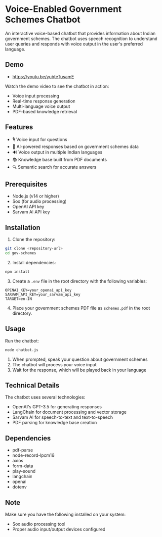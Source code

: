 # Voice-Enabled Government Schemes Chatbot

An interactive voice-based chatbot that provides information about Indian government schemes. The chatbot uses speech recognition to understand user queries and responds with voice output in the user's preferred language.

## Demo
- https://youtu.be/yubteTusamE

Watch the demo video to see the chatbot in action:
- Voice input processing
- Real-time response generation
- Multi-language voice output
- PDF-based knowledge retrieval

## Features

- 🎙️ Voice input for questions
- 🤖 AI-powered responses based on government schemes data
- 🔊 Voice output in multiple Indian languages
- 📚 Knowledge base built from PDF documents
- 🔍 Semantic search for accurate answers

## Prerequisites

- Node.js (v14 or higher)
- Sox (for audio processing)
- OpenAI API key
- Sarvam AI API key

## Installation

1. Clone the repository:
```bash
git clone <repository-url>
cd gov-schemes
```

2. Install dependencies:
```bash
npm install
```

3. Create a `.env` file in the root directory with the following variables:
```
OPENAI_KEY=your_openai_api_key
SARVAM_API_KEY=your_sarvam_api_key
TARGET=en-IN
```

4. Place your government schemes PDF file as `schemes.pdf` in the root directory.

## Usage

Run the chatbot:
```bash
node chatbot.js
```

1. When prompted, speak your question about government schemes
2. The chatbot will process your voice input
3. Wait for the response, which will be played back in your language

## Technical Details

The chatbot uses several technologies:
- OpenAI's GPT-3.5 for generating responses
- LangChain for document processing and vector storage
- Sarvam AI for speech-to-text and text-to-speech
- PDF parsing for knowledge base creation

## Dependencies

- pdf-parse
- node-record-lpcm16
- axios
- form-data
- play-sound
- langchain
- openai
- dotenv

## Note

Make sure you have the following installed on your system:
- Sox audio processing tool
- Proper audio input/output devices configured
